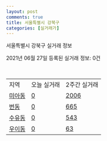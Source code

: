 ```yaml
---
layout: post
comments: true
title: 서울특별시 강북구
categories: [실거래가]
---
```


서울특별시 강북구 실거래 정보

2021년 06월 27일 등록된 실거래 정보: 0건

<script type="text/javascript">
  google.charts.load('current', {'packages':['corechart']});
  google.charts.setOnLoadCallback(drawChart);

  function drawChart() {
    var data = google.visualization.arrayToDataTable([['거래일', '매매', '전월세', '전매'], ['2020-06', 72, 28, 0], ['2020-07', 216, 269, 0], ['2020-08', 96, 185, 0], ['2020-09', 82, 127, 0], ['2020-10', 126, 187, 0], ['2020-11', 108, 149, 0], ['2020-12', 168, 156, 0], ['2021-01', 112, 163, 0], ['2021-02', 121, 150, 0], ['2021-03', 82, 176, 0], ['2021-04', 64, 128, 0], ['2021-05', 85, 117, 0], ['2021-06', 35, 75, 0]]);

    var options = {
      title: '최근 유형별 거래량 추이',
      legend: { position: 'bottom' }
    };

    var chart = new google.visualization.LineChart(document.getElementById('columnchart_material'));
    chart.draw(data, (options));
  }
</script>

<div id="columnchart_material" style="width: 450px; margin-left: -35px"></div>
<br>
<table class="sortable">
  <tr>
    <td>지역</td>
    <td>오늘 실거래</td>
    <td>2주간 실거래</td>
  </tr>

  
  <tr class="item">
    <td><a href="1130510100.html">미아동</a></td>
    <td><a href="1130510100.html">0</a></td>
    <td><a href="1130510100.html">2006</a></td>
  </tr>
    

  <tr class="item">
    <td><a href="1130510200.html">번동</a></td>
    <td><a href="1130510200.html">0</a></td>
    <td><a href="1130510200.html">665</a></td>
  </tr>
    

  <tr class="item">
    <td><a href="1130510300.html">수유동</a></td>
    <td><a href="1130510300.html">0</a></td>
    <td><a href="1130510300.html">543</a></td>
  </tr>
    

  <tr class="item">
    <td><a href="1130510400.html">우이동</a></td>
    <td><a href="1130510400.html">0</a></td>
    <td><a href="1130510400.html">63</a></td>
  </tr>
    


</table>


    
